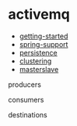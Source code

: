# activemq

- [getting-started](http://activemq.apache.org/getting-started.html)
- [spring-support](http://activemq.apache.org/spring-support.html)
- [persistence](http://activemq.apache.org/persistence.html)
- [clustering](http://activemq.apache.org/clustering.html)
- [masterslave](http://activemq.apache.org/masterslave.html)


producers

consumers

destinations
